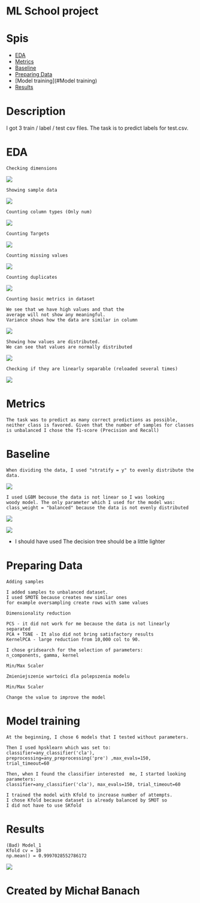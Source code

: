ML School project
==============================

Spis
==============================
* [EDA](#EDA)
* [Metrics](#Metrics)
* [Baseline](#Baseline)
* [Preparing Data](#Preparing)
* [Model training](#Model training)
* [Results](#Results)

Description
==============================
I got 3 train / label / test csv files.
The task is to predict labels for test.csv.

EDA
==============================

```
Checking dimensions
```
![](visualizations/readme/shape_1.png)

```
Showing sample data
```
![](visualizations/readme/sample.png)

```
Counting column types (Only num)
```
![](visualizations/readme/types.png)

```
Counting Targets
```
![](visualizations/readme/labels.png)

```
Counting missing values
```
![](visualizations/readme/brak.png)

```
Counting duplicates
```
![](visualizations/readme/brak.png)

```
Counting basic metrics in dataset

We see that we have high values and that the 
average will not show any meaningful.
Variance shows how the data are similar in column
```
![](visualizations/readme/desc.png)

```
Showing how values are distributed.
We can see that values are normally distributed
```
![](visualizations/readme/plot_1.png)

```
Checking if they are linearly separable (reloaded several times)
```
![](visualizations/readme/corr.png)

Metrics
==============================
```
The task was to predict as many correct predictions as possible,
neither class is favored. Given that the number of samples for classes
is unbalanced I chose the f1-score (Precision and Recall)
```

Baseline
==============================
```
When dividing the data, I used "stratify = y" to evenly distribute the data.
```
![](visualizations/readme/testy.png)

```
I used LGBM becouse the data is not linear so I was looking
woody model. The only parameter which I used for the model was:
class_weight = "balanced" because the data is not evenly distributed
```
![](visualizations/readme/lgbm.png)

![](visualizations/readme/baseline.png)

* I should have used The decision tree should be a little lighter

Preparing Data
==============================
```
Adding samples

I added samples to unbalanced dataset.
I used SMOTE because creates new similar ones
for example oversampling create rows with same values
```
```
Dimensionality reduction

PCS - it did not work for me because the data is not linearly separated
PCA + TSNE - It also did not bring satisfactory results
KernelPCA - large reduction from 10,000 col to 90.

I chose gridsearch for the selection of parameters:
n_components, gamma, kernel
```

```
Min/Max Scaler

Zmieniejszenie wartości dla polepszenia modelu
```

```
Min/Max Scaler

Change the value to improve the model
```

Model training
==============================

```
At the beginning, I chose 6 models that I tested without parameters.

Then I used hpsklearn which was set to:
classifier=any_classifier('cla'), preprocessing=any_preprocessing('pre') ,max_evals=150, trial_timeout=60

Then, when I found the classifier interested  me, I started looking
parameters:
classifier=any_classifier('cla'), max_evals=150, trial_timeout=60

I trained the model with Kfold to increase number of attempts.
I chose Kfold because dataset is already balanced by SMOT so 
I did not have to use SKfold
```

Results
==============================
```
(Bad) Model_1
Kfold cv = 10
np.mean() = 0.9997028552786172
```
![](visualizations/finish_data_matrix.png)

Created by Michał Banach
==============================


